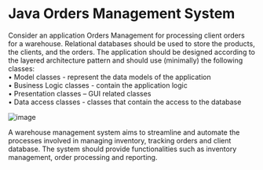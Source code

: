 # Java Orders Management System

Consider an application Orders Management for processing client orders for a warehouse.
Relational databases should be used to store the products, the clients, and the orders. The
application should be designed according to the layered architecture pattern and should use
(minimally) the following classes:  
• Model classes - represent the data models of the application  
• Business Logic classes - contain the application logic  
• Presentation classes – GUI related classes  
• Data access classes - classes that contain the access to the database

![image](https://github.com/marcris31/Projects/assets/113884009/a8e19df1-ebde-4d80-9980-e9d5a679ce3c)

A warehouse management system aims to streamline and automate the processes involved in managing inventory, tracking orders and client database. The system should provide functionalities such as inventory management, order processing and reporting.

